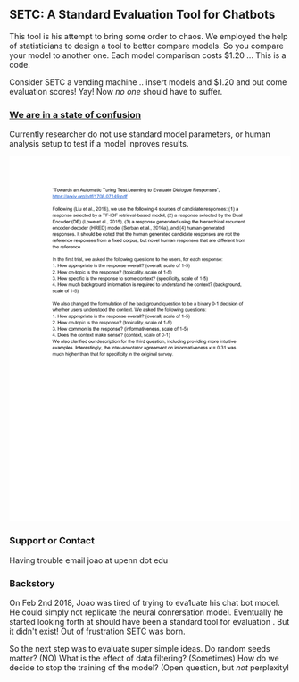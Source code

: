 ## SETC: A Standard Evaluation Tool for Chatbots

This tool is his attempt to bring some order to chaos. We employed the help of statisticians to design a tool to better compare models.  So you compare your model to another one. Each model comparison costs $1.20 ... This is a code.

Consider SETC a vending machine .. insert models and $1.20 and out come evaluation scores! Yay! Now _no one_ should have to suffer.

### [We are in a state of confusion](https://docs.google.com/document/d/1EJPr0dHtaOSKw5AaBCQfueSoJlBT39ZDf-7FRjAerU0/edit?usp=sharing)

Currently researcher do not use standard model parameters, or human analysis setup to test if a model inproves results.

![human evaluators](human_evaluator_inconsistency.gif)

### Support or Contact

Having trouble email joao at upenn dot edu

### Backstory

On Feb 2nd 2018, Joao was tired of trying to eva1uate his chat bot model. He could simply not replicate the neural conrersation model. Eventually he started looking forth at should have been a standard tool for evaluation . But it didn't exist! Out of frustration SETC was born.

So the next step was to evaluate super simple ideas. Do random seeds matter? (NO) What is the effect of data filtering? (Sometimes)  How do we decide to stop the training of the model? (Open question, but _not_ perplexity!
